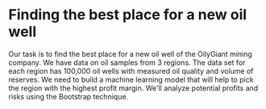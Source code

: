 # Finding the best place for a new oil well

Our task is to find the best place for a new oil well of the OilyGiant mining company.
We have data on oil samples from 3 regions. The data set for each region has 100,000 oil wells with measured oil quality and volume of reserves. We need to build a machine learning model that will help to pick the region with the highest profit margin. We'll analyze potential profits and risks using the Bootstrap technique.
